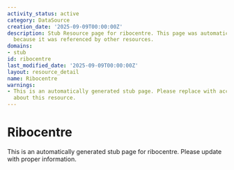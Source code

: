 ```yaml
---
activity_status: active
category: DataSource
creation_date: '2025-09-09T00:00:00Z'
description: Stub Resource page for ribocentre. This page was automatically generated
  because it was referenced by other resources.
domains:
- stub
id: ribocentre
last_modified_date: '2025-09-09T00:00:00Z'
layout: resource_detail
name: Ribocentre
warnings:
- This is an automatically generated stub page. Please replace with accurate information
  about this resource.
---
```


# Ribocentre

This is an automatically generated stub page for ribocentre. Please update with proper information.
